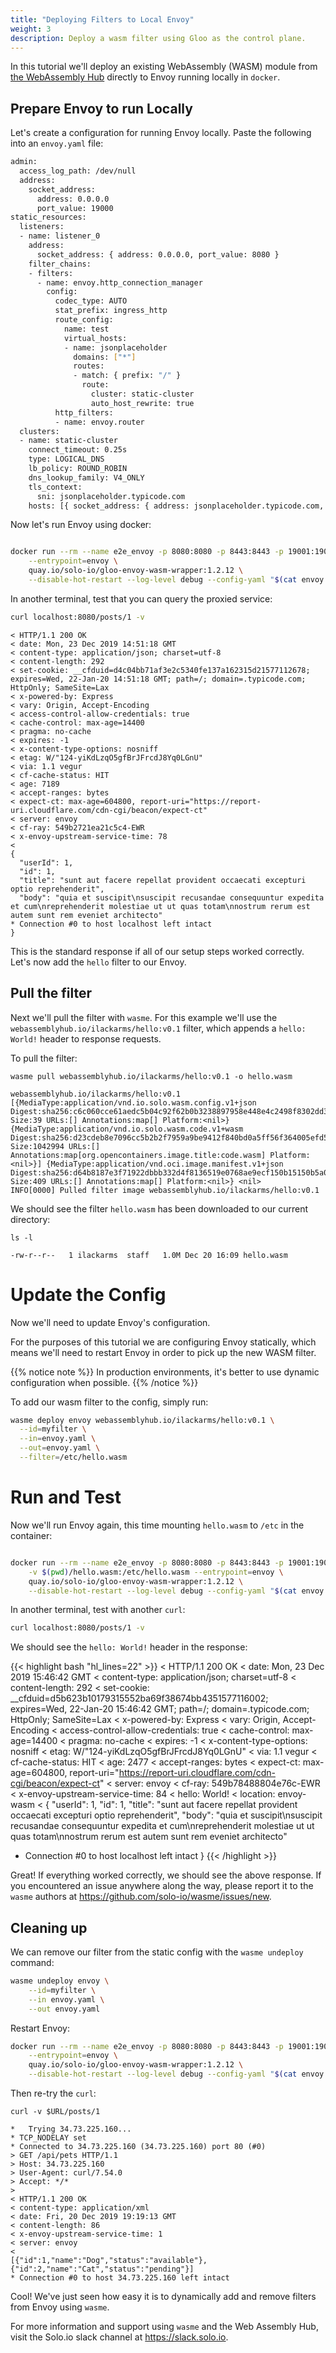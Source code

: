 ```yaml
---
title: "Deploying Filters to Local Envoy"
weight: 3
description: Deploy a wasm filter using Gloo as the control plane.
---
```


In this tutorial we'll deploy an existing WebAssembly (WASM) module from [the WebAssembly Hub](https://webassemblyhub.io) directly to Envoy running locally in `docker`.

## Prepare Envoy to run Locally

Let's create a configuration for running Envoy locally. Paste the following into an `envoy.yaml` file:

```bash
admin:
  access_log_path: /dev/null
  address:
    socket_address:
      address: 0.0.0.0
      port_value: 19000
static_resources:
  listeners:
  - name: listener_0
    address:
      socket_address: { address: 0.0.0.0, port_value: 8080 }
    filter_chains:
    - filters:
      - name: envoy.http_connection_manager
        config:
          codec_type: AUTO
          stat_prefix: ingress_http
          route_config:
            name: test
            virtual_hosts:
            - name: jsonplaceholder
              domains: ["*"]
              routes:
              - match: { prefix: "/" }
                route:
                  cluster: static-cluster
                  auto_host_rewrite: true
          http_filters:
          - name: envoy.router
  clusters:
  - name: static-cluster
    connect_timeout: 0.25s
    type: LOGICAL_DNS
    lb_policy: ROUND_ROBIN
    dns_lookup_family: V4_ONLY
    tls_context:
      sni: jsonplaceholder.typicode.com
    hosts: [{ socket_address: { address: jsonplaceholder.typicode.com, port_value: 443, ipv4_compat: true } }]
```

Now let's run Envoy using docker:

```bash

docker run --rm --name e2e_envoy -p 8080:8080 -p 8443:8443 -p 19001:19001 \
    --entrypoint=envoy \
    quay.io/solo-io/gloo-envoy-wasm-wrapper:1.2.12 \
    --disable-hot-restart --log-level debug --config-yaml "$(cat envoy.yaml)"

```

In another terminal, test that you can query the proxied service:

```bash
curl localhost:8080/posts/1 -v
```

```
< HTTP/1.1 200 OK
< date: Mon, 23 Dec 2019 14:51:18 GMT
< content-type: application/json; charset=utf-8
< content-length: 292
< set-cookie: __cfduid=d4c04bb71af3e2c5340fe137a162315d21577112678; expires=Wed, 22-Jan-20 14:51:18 GMT; path=/; domain=.typicode.com; HttpOnly; SameSite=Lax
< x-powered-by: Express
< vary: Origin, Accept-Encoding
< access-control-allow-credentials: true
< cache-control: max-age=14400
< pragma: no-cache
< expires: -1
< x-content-type-options: nosniff
< etag: W/"124-yiKdLzqO5gfBrJFrcdJ8Yq0LGnU"
< via: 1.1 vegur
< cf-cache-status: HIT
< age: 7189
< accept-ranges: bytes
< expect-ct: max-age=604800, report-uri="https://report-uri.cloudflare.com/cdn-cgi/beacon/expect-ct"
< server: envoy
< cf-ray: 549b2721ea21c5c4-EWR
< x-envoy-upstream-service-time: 78
<
{
  "userId": 1,
  "id": 1,
  "title": "sunt aut facere repellat provident occaecati excepturi optio reprehenderit",
  "body": "quia et suscipit\nsuscipit recusandae consequuntur expedita et cum\nreprehenderit molestiae ut ut quas totam\nnostrum rerum est autem sunt rem eveniet architecto"
* Connection #0 to host localhost left intact
}
```

This is the standard response if all of our setup steps worked correctly. Let's now add the `hello` filter to our Envoy.

## Pull the filter

Next we'll pull the filter with `wasme`. For this example we'll use the `webassemblyhub.io/ilackarms/hello:v0.1` filter,
which appends a `hello: World!` header to response requests. 

To pull the filter:

```shell
wasme pull webassemblyhub.io/ilackarms/hello:v0.1 -o hello.wasm
```

```
webassemblyhub.io/ilackarms/hello:v0.1 [{MediaType:application/vnd.io.solo.wasm.config.v1+json Digest:sha256:c6c060cce61aedc5b04c92f62b0b3238897958e448e4c2498f8302dd3af03b55 Size:39 URLs:[] Annotations:map[] Platform:<nil>} {MediaType:application/vnd.io.solo.wasm.code.v1+wasm Digest:sha256:d23cdeb8e7096cc5b2b2f7959a9be9412f840bd0a5ff56f364005efd5fc41c66 Size:1042994 URLs:[] Annotations:map[org.opencontainers.image.title:code.wasm] Platform:<nil>}] {MediaType:application/vnd.oci.image.manifest.v1+json Digest:sha256:d64b8187e3f71922dbbb332d4f8136519e0768ae9ecf150b15150b5a02eb4d63 Size:409 URLs:[] Annotations:map[] Platform:<nil>} <nil>
INFO[0000] Pulled filter image webassemblyhub.io/ilackarms/hello:v0.1
```

We should see the filter `hello.wasm` has been downloaded to our current directory:

```
ls -l
```

```
-rw-r--r--   1 ilackarms  staff   1.0M Dec 20 16:09 hello.wasm
```

# Update the Config

Now we'll need to update Envoy's configuration. 

For the purposes of this tutorial we are configuring Envoy statically, which means we'll need to restart Envoy in order to pick up the new WASM filter. 

{{% notice note %}}
In production environments, it's better to use dynamic configuration when possible.
{{% /notice %}}

To add our wasm filter to the config, simply run:

```bash
wasme deploy envoy webassemblyhub.io/ilackarms/hello:v0.1 \
  --id=myfilter \
  --in=envoy.yaml \
  --out=envoy.yaml \
  --filter=/etc/hello.wasm
```

# Run and Test

Now we'll run Envoy again, this time mounting `hello.wasm` to `/etc` in the container:

```bash

docker run --rm --name e2e_envoy -p 8080:8080 -p 8443:8443 -p 19001:19001 \
    -v $(pwd)/hello.wasm:/etc/hello.wasm --entrypoint=envoy \
    quay.io/solo-io/gloo-envoy-wasm-wrapper:1.2.12 \
    --disable-hot-restart --log-level debug --config-yaml "$(cat envoy.yaml)"

```

In another terminal, test with another `curl`:

```bash
curl localhost:8080/posts/1 -v
```

We should see the `hello: World!` header in the response:

{{< highlight bash "hl_lines=22" >}}
< HTTP/1.1 200 OK
< date: Mon, 23 Dec 2019 15:46:42 GMT
< content-type: application/json; charset=utf-8
< content-length: 292
< set-cookie: __cfduid=d5b623b10179315552ba69f38674bb4351577116002; expires=Wed, 22-Jan-20 15:46:42 GMT; path=/; domain=.typicode.com; HttpOnly; SameSite=Lax
< x-powered-by: Express
< vary: Origin, Accept-Encoding
< access-control-allow-credentials: true
< cache-control: max-age=14400
< pragma: no-cache
< expires: -1
< x-content-type-options: nosniff
< etag: W/"124-yiKdLzqO5gfBrJFrcdJ8Yq0LGnU"
< via: 1.1 vegur
< cf-cache-status: HIT
< age: 2477
< accept-ranges: bytes
< expect-ct: max-age=604800, report-uri="https://report-uri.cloudflare.com/cdn-cgi/beacon/expect-ct"
< server: envoy
< cf-ray: 549b78488804e76c-EWR
< x-envoy-upstream-service-time: 84
< hello: World!
< location: envoy-wasm
<
{
  "userId": 1,
  "id": 1,
  "title": "sunt aut facere repellat provident occaecati excepturi optio reprehenderit",
  "body": "quia et suscipit\nsuscipit recusandae consequuntur expedita et cum\nreprehenderit molestiae ut ut quas totam\nnostrum rerum est autem sunt rem eveniet architecto"
* Connection #0 to host localhost left intact
}
{{< /highlight >}}

Great! If everything worked correctly, we should see the 
above response. If you encountered an issue anywhere along the way, please report it to the `wasme` authors at https://github.com/solo-io/wasme/issues/new.

## Cleaning up

We can remove our filter from the static config with the `wasme undeploy` command:

```bash
wasme undeploy envoy \
    --id=myfilter \
    --in envoy.yaml \
    --out envoy.yaml
```

Restart Envoy:

```bash
docker run --rm --name e2e_envoy -p 8080:8080 -p 8443:8443 -p 19001:19001 \
    --entrypoint=envoy \
    quay.io/solo-io/gloo-envoy-wasm-wrapper:1.2.12 \
    --disable-hot-restart --log-level debug --config-yaml "$(cat envoy.yaml)"
```

Then re-try the `curl`:

```shell
curl -v $URL/posts/1
```

```
*   Trying 34.73.225.160...
* TCP_NODELAY set
* Connected to 34.73.225.160 (34.73.225.160) port 80 (#0)
> GET /api/pets HTTP/1.1
> Host: 34.73.225.160
> User-Agent: curl/7.54.0
> Accept: */*
>
< HTTP/1.1 200 OK
< content-type: application/xml
< date: Fri, 20 Dec 2019 19:19:13 GMT
< content-length: 86
< x-envoy-upstream-service-time: 1
< server: envoy
<
[{"id":1,"name":"Dog","status":"available"},{"id":2,"name":"Cat","status":"pending"}]
* Connection #0 to host 34.73.225.160 left intact
```

Cool! We've just seen how easy it is to dynamically add and remove filters from Envoy using `wasme`.

For more information and support using `wasme` and the Web Assembly Hub, visit the Solo.io slack channel at
https://slack.solo.io.

